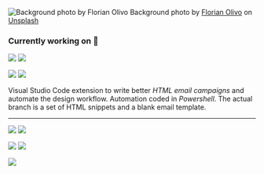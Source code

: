 ![Background photo by Florian Olivo
  ](heroimage.svg)
Background photo by [Florian Olivo](https://unsplash.com/@florianolv?utm_source=unsplash&utm_medium=referral&utm_content=creditCopyText) on [Unsplash](https://unsplash.com/s/photos/coding?utm_source=unsplash&utm_medium=referral&utm_content=creditCopyText)

### Currently working on 🔭

![](https://img.shields.io/badge/%F0%9F%93%A7-html--email-red) ![](https://img.shields.io/github/last-commit/sangafabrice/html-email/main)

![](https://img.shields.io/badge/%F0%9F%93%A7-html--email--auto-red) ![](https://img.shields.io/github/last-commit/sangafabrice/html-email-auto)

Visual Studio Code extension to write better *HTML email campaigns* and automate the design workflow. Automation coded in *Powershell*. The actual branch is a set of HTML snippets and a blank email template.

---

![](https://img.shields.io/badge/%F0%9F%92%BC-software--developer-orange) ![](https://img.shields.io/badge/%F0%9F%92%BC-system--administrator-blue)

[![](https://img.shields.io/badge/%F0%9F%8C%90-sangafabrice.blogspot.com-green)](https://sangafabrice.blogspot.com/) [![](https://img.shields.io/badge/%F0%9F%8C%90-linkedin.com-blue)](https://www.linkedin.com/in/sanga-fabrice/)

![](https://img.shields.io/twitter/follow/fabrice_sanga?style=social)
<!--
### Hi there 👋

**sangafabrice/sangafabrice** is a ✨ _special_ ✨ repository because its `README.md` (this file) appears on your GitHub profile.

Here are some ideas to get you started:

- 🔭 I’m currently working on ...
- 🌱 I’m currently learning ...
- 👯 I’m looking to collaborate on ...
- 🤔 I’m looking for help with ...
- 💬 Ask me about ...
- 📫 How to reach me: ...
- 😄 Pronouns: ...
- ⚡ Fun fact: ...
-->
